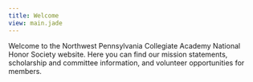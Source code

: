 ```yaml
---
title: Welcome
view: main.jade
---
```


Welcome to the Northwest Pennsylvania Collegiate Academy National Honor Society website. Here you can find our mission statements, scholarship and committee information, and volunteer opportunities for members.


